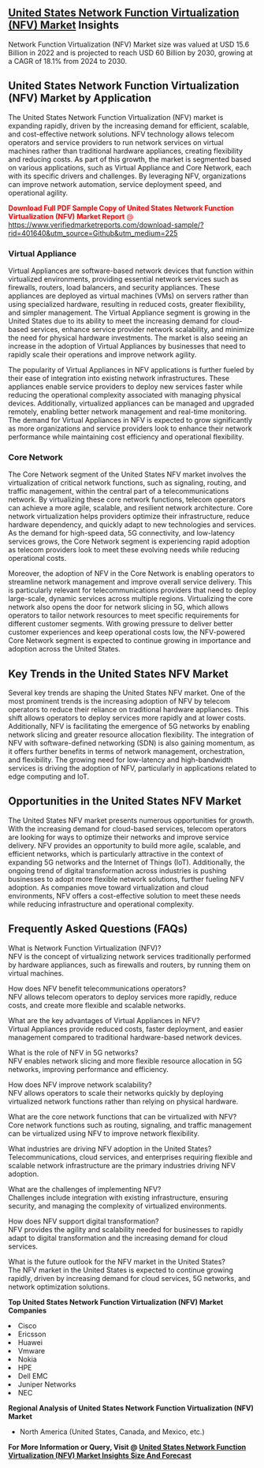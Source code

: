 <h2><a href="https://www.verifiedmarketreports.com/download-sample/?rid=401640&amp;utm_source=Github&amp;utm_medium=225" target="_blank">United States Network Function Virtualization (NFV) Market</a> Insights</h2><p>Network Function Virtualization (NFV) Market size was valued at USD 15.6 Billion in 2022 and is projected to reach USD 60 Billion by 2030, growing at a CAGR of 18.1% from 2024 to 2030.</p><p> <h2>United States Network Function Virtualization (NFV) Market by Application</h2> <p>The United States Network Function Virtualization (NFV) market is expanding rapidly, driven by the increasing demand for efficient, scalable, and cost-effective network solutions. NFV technology allows telecom operators and service providers to run network services on virtual machines rather than traditional hardware appliances, creating flexibility and reducing costs. As part of this growth, the market is segmented based on various applications, such as Virtual Appliance and Core Network, each with its specific drivers and challenges. By leveraging NFV, organizations can improve network automation, service deployment speed, and operational agility.</p> <p><p><span class=""><span style="color: #ff0000;"><strong>Download Full PDF Sample Copy of United States Network Function Virtualization (NFV) Market Report</strong> @ </span><a href="https://www.verifiedmarketreports.com/download-sample/?rid=401640&amp;utm_source=Github&amp;utm_medium=225" target="_blank">https://www.verifiedmarketreports.com/download-sample/?rid=401640&amp;utm_source=Github&amp;utm_medium=225</a></span></p></p> <h3>Virtual Appliance</h3> <p>Virtual Appliances are software-based network devices that function within virtualized environments, providing essential network services such as firewalls, routers, load balancers, and security appliances. These appliances are deployed as virtual machines (VMs) on servers rather than using specialized hardware, resulting in reduced costs, greater flexibility, and simpler management. The Virtual Appliance segment is growing in the United States due to its ability to meet the increasing demand for cloud-based services, enhance service provider network scalability, and minimize the need for physical hardware investments. The market is also seeing an increase in the adoption of Virtual Appliances by businesses that need to rapidly scale their operations and improve network agility.</p> <p>The popularity of Virtual Appliances in NFV applications is further fueled by their ease of integration into existing network infrastructures. These appliances enable service providers to deploy new services faster while reducing the operational complexity associated with managing physical devices. Additionally, virtualized appliances can be managed and upgraded remotely, enabling better network management and real-time monitoring. The demand for Virtual Appliances in NFV is expected to grow significantly as more organizations and service providers look to enhance their network performance while maintaining cost efficiency and operational flexibility.</p> <h3>Core Network</h3> <p>The Core Network segment of the United States NFV market involves the virtualization of critical network functions, such as signaling, routing, and traffic management, within the central part of a telecommunications network. By virtualizing these core network functions, telecom operators can achieve a more agile, scalable, and resilient network architecture. Core network virtualization helps providers optimize their infrastructure, reduce hardware dependency, and quickly adapt to new technologies and services. As the demand for high-speed data, 5G connectivity, and low-latency services grows, the Core Network segment is experiencing rapid adoption as telecom providers look to meet these evolving needs while reducing operational costs.</p> <p>Moreover, the adoption of NFV in the Core Network is enabling operators to streamline network management and improve overall service delivery. This is particularly relevant for telecommunications providers that need to deploy large-scale, dynamic services across multiple regions. Virtualizing the core network also opens the door for network slicing in 5G, which allows operators to tailor network resources to meet specific requirements for different customer segments. With growing pressure to deliver better customer experiences and keep operational costs low, the NFV-powered Core Network segment is expected to continue growing in importance and adoption across the United States.</p> <h2>Key Trends in the United States NFV Market</h2> <p>Several key trends are shaping the United States NFV market. One of the most prominent trends is the increasing adoption of NFV by telecom operators to reduce their reliance on traditional hardware appliances. This shift allows operators to deploy services more rapidly and at lower costs. Additionally, NFV is facilitating the emergence of 5G networks by enabling network slicing and greater resource allocation flexibility. The integration of NFV with software-defined networking (SDN) is also gaining momentum, as it offers further benefits in terms of network management, orchestration, and flexibility. The growing need for low-latency and high-bandwidth services is driving the adoption of NFV, particularly in applications related to edge computing and IoT.</p> <h2>Opportunities in the United States NFV Market</h2> <p>The United States NFV market presents numerous opportunities for growth. With the increasing demand for cloud-based services, telecom operators are looking for ways to optimize their networks and improve service delivery. NFV provides an opportunity to build more agile, scalable, and efficient networks, which is particularly attractive in the context of expanding 5G networks and the Internet of Things (IoT). Additionally, the ongoing trend of digital transformation across industries is pushing businesses to adopt more flexible network solutions, further fueling NFV adoption. As companies move toward virtualization and cloud environments, NFV offers a cost-effective solution to meet these needs while reducing infrastructure and operational complexity.</p> <h2>Frequently Asked Questions (FAQs)</h2> <p>What is Network Function Virtualization (NFV)?<br> NFV is the concept of virtualizing network services traditionally performed by hardware appliances, such as firewalls and routers, by running them on virtual machines.</p> <p>How does NFV benefit telecommunications operators?<br> NFV allows telecom operators to deploy services more rapidly, reduce costs, and create more flexible and scalable networks.</p> <p>What are the key advantages of Virtual Appliances in NFV?<br> Virtual Appliances provide reduced costs, faster deployment, and easier management compared to traditional hardware-based network devices.</p> <p>What is the role of NFV in 5G networks?<br> NFV enables network slicing and more flexible resource allocation in 5G networks, improving performance and efficiency.</p> <p>How does NFV improve network scalability?<br> NFV allows operators to scale their networks quickly by deploying virtualized network functions rather than relying on physical hardware.</p> <p>What are the core network functions that can be virtualized with NFV?<br> Core network functions such as routing, signaling, and traffic management can be virtualized using NFV to improve network flexibility.</p> <p>What industries are driving NFV adoption in the United States?<br> Telecommunications, cloud services, and enterprises requiring flexible and scalable network infrastructure are the primary industries driving NFV adoption.</p> <p>What are the challenges of implementing NFV?<br> Challenges include integration with existing infrastructure, ensuring security, and managing the complexity of virtualized environments.</p> <p>How does NFV support digital transformation?<br> NFV provides the agility and scalability needed for businesses to rapidly adapt to digital transformation and the increasing demand for cloud services.</p> <p>What is the future outlook for the NFV market in the United States?<br> The NFV market in the United States is expected to continue growing rapidly, driven by increasing demand for cloud services, 5G networks, and network optimization solutions.</p> </p><p><strong>Top United States Network Function Virtualization (NFV) Market Companies</strong></p><div data-test-id=""><p><li>Cisco</li><li> Ericsson</li><li> Huawei</li><li> Vmware</li><li> Nokia</li><li> HPE</li><li> Dell EMC</li><li> Juniper Networks</li><li> NEC</li></p><div><strong>Regional Analysis of&nbsp;United States Network Function Virtualization (NFV) Market</strong></div><ul><li dir="ltr"><p dir="ltr">North America&nbsp;(United States, Canada, and Mexico, etc.)</p></li></ul><p><strong>For More Information or Query, Visit @&nbsp;</strong><strong><a href="https://www.verifiedmarketreports.com/product/network-function-virtualization-nfv-market/?utm_source=Github&amp;utm_medium=225" target="_blank">United States Network Function Virtualization (NFV) Market Insights Size And Forecast</a></strong></p></div>
